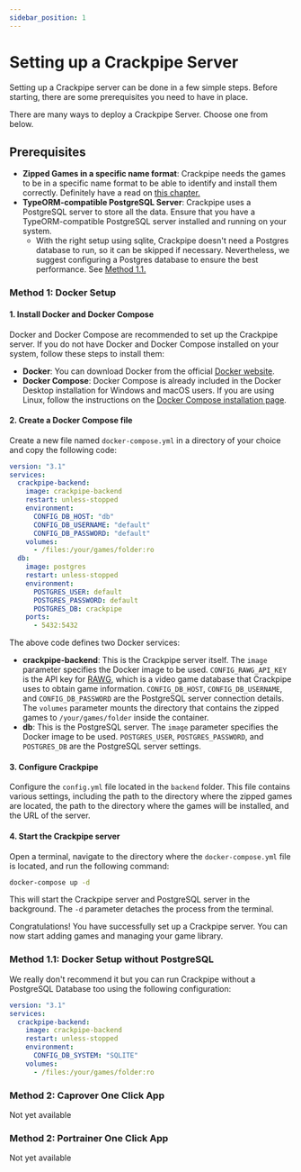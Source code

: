 ```yaml
---
sidebar_position: 1
---
```


# Setting up a Crackpipe Server

Setting up a Crackpipe server can be done in a few simple steps. Before starting, there are some prerequisites you need to have in place.

There are many ways to deploy a Crackpipe Server. Choose one from below.

## Prerequisites

- **Zipped Games in a specific name format**: Crackpipe needs the games to be in a specific name format to be able to identify and install them correctly. Definitely have a read on [this chapter.](structure.md)
- **TypeORM-compatible PostgreSQL Server**: Crackpipe uses a PostgreSQL server to store all the data. Ensure that you have a TypeORM-compatible PostgreSQL server installed and running on your system.
  - With the right setup using sqlite, Crackpipe doesn't need a Postgres database to run, so it can be skipped if necessary. Nevertheless, we suggest configuring a Postgres database to ensure the best performance. See [Method 1.1.](#method-11-docker-setup-without-postgresql)

### Method 1: Docker Setup

#### 1. Install Docker and Docker Compose

Docker and Docker Compose are recommended to set up the Crackpipe server. If you do not have Docker and Docker Compose installed on your system, follow these steps to install them:

- **Docker**: You can download Docker from the official [Docker website](https://www.docker.com/get-started).
- **Docker Compose**: Docker Compose is already included in the Docker Desktop installation for Windows and macOS users. If you are using Linux, follow the instructions on the [Docker Compose installation page](https://docs.docker.com/compose/install/).

#### 2. Create a Docker Compose file

Create a new file named `docker-compose.yml` in a directory of your choice and copy the following code:

```yaml
version: "3.1"
services:
  crackpipe-backend:
    image: crackpipe-backend
    restart: unless-stopped
    environment:
      CONFIG_DB_HOST: "db"
      CONFIG_DB_USERNAME: "default"
      CONFIG_DB_PASSWORD: "default"
    volumes:
      - /files:/your/games/folder:ro
  db:
    image: postgres
    restart: unless-stopped
    environment:
      POSTGRES_USER: default
      POSTGRES_PASSWORD: default
      POSTGRES_DB: crackpipe
    ports:
      - 5432:5432
```

The above code defines two Docker services:

- **crackpipe-backend**: This is the Crackpipe server itself. The `image` parameter specifies the Docker image to be used. `CONFIG_RAWG_API_KEY` is the API key for [RAWG](https://rawg.io/), which is a video game database that Crackpipe uses to obtain game information. `CONFIG_DB_HOST`, `CONFIG_DB_USERNAME`, and `CONFIG_DB_PASSWORD` are the PostgreSQL server connection details. The `volumes` parameter mounts the directory that contains the zipped games to `/your/games/folder` inside the container.
- **db**: This is the PostgreSQL server. The `image` parameter specifies the Docker image to be used. `POSTGRES_USER`, `POSTGRES_PASSWORD`, and `POSTGRES_DB` are the PostgreSQL server settings.

#### 3. Configure Crackpipe

Configure the `config.yml` file located in the `backend` folder. This file contains various settings, including the path to the directory where the zipped games are located, the path to the directory where the games will be installed, and the URL of the server.

#### 4. Start the Crackpipe server

Open a terminal, navigate to the directory where the `docker-compose.yml` file is located, and run the following command:

```bash
docker-compose up -d
```

This will start the Crackpipe server and PostgreSQL server in the background. The `-d` parameter detaches the process from the terminal.

Congratulations! You have successfully set up a Crackpipe server. You can now start adding games and managing your game library.

### Method 1.1: Docker Setup without PostgreSQL

We really don't recommend it but you can run Crackpipe without a PostgreSQL Database too using the following configuration:

```yaml
version: "3.1"
services:
  crackpipe-backend:
    image: crackpipe-backend
    restart: unless-stopped
    environment:
      CONFIG_DB_SYSTEM: "SQLITE"
    volumes:
      - /files:/your/games/folder:ro
```

### Method 2: Caprover One Click App

Not yet available

### Method 2: Portrainer One Click App

Not yet available
